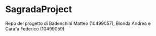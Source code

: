 # SagradaProject
Repo del progetto di Badenchini Matteo (10499057), Bionda Andrea e Carafa Federico (10499059)
